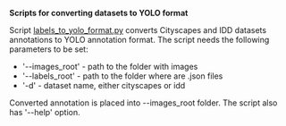 **Scripts for converting datasets to YOLO format**

Script [labels_to_yolo_format.py](labels_to_yolo_format.py) converts Cityscapes and IDD datasets annotations to YOLO annotation format. The script needs the following parameters to be set:

* '--images_root' - path to the folder with images
* '--labels_root' - path to the folder where are .json files
* '-d' - dataset name, either cityscapes or idd

Converted annotation is placed into --images_root folder. The script also has '--help' option.
